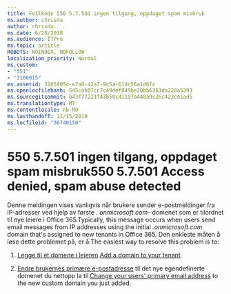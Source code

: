 ```yaml
---
title: Feilkode 550 5.7.501 ingen tilgang, oppdaget spam misbruk
ms.author: chrisda
author: chrisda
ms.date: 6/28/2018
ms.audience: ITPro
ms.topic: article
ROBOTS: NOINDEX, NOFOLLOW
localization_priority: Normal
ms.custom:
- "351"
- "3100015"
ms.assetid: 3105905c-e7a0-42a7-9c5a-61dc56a1d6fc
ms.openlocfilehash: 545cab07cc7c49def849be20bb6363da228a5393
ms.sourcegitcommit: b43f77221f47b50c41197a448a9c26c423ce1ad5
ms.translationtype: MT
ms.contentlocale: nb-NO
ms.lasthandoff: 11/15/2019
ms.locfileid: "36740150"
---
```

# <a name="550-57501-access-denied-spam-abuse-detected"></a><span data-ttu-id="44a5d-102">550 5.7.501 ingen tilgang, oppdaget spam misbruk</span><span class="sxs-lookup"><span data-stu-id="44a5d-102">550 5.7.501 Access denied, spam abuse detected</span></span>

<span data-ttu-id="44a5d-103">Denne meldingen vises vanligvis når brukere sender e-postmeldinger fra IP-adresser ved hjelp av første *. onmicrosoft.com-* domenet som er tilordnet til nye leiere i Office 365.</span><span class="sxs-lookup"><span data-stu-id="44a5d-103">Typically, this message occurs when users send email messages from IP addresses using the initial *.onmicrosoft.com* domain that's assigned to new tenants in Office 365.</span></span> <span data-ttu-id="44a5d-104">Den enkleste måten å løse dette problemet på, er å:</span><span class="sxs-lookup"><span data-stu-id="44a5d-104">The easiest way to resolve this problem is to:</span></span>

1. <span data-ttu-id="44a5d-105">[Legge til et domene i leieren](https://docs.microsoft.com//office365/admin/setup/add-domain).</span><span class="sxs-lookup"><span data-stu-id="44a5d-105">[Add a domain to your tenant](https://docs.microsoft.com//office365/admin/setup/add-domain).</span></span>

2. <span data-ttu-id="44a5d-106">[Endre brukernes primære e-postadresse](https://docs.microsoft.com//office365/admin/add-users/change-a-user-name-and-email-address) til det nye egendefinerte domenet du nettopp la til.</span><span class="sxs-lookup"><span data-stu-id="44a5d-106">[Change your users' primary email address](https://docs.microsoft.com//office365/admin/add-users/change-a-user-name-and-email-address) to the new custom domain you just added.</span></span>

